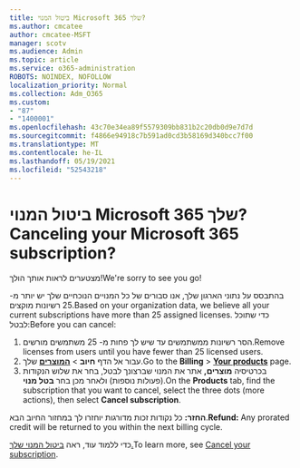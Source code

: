 ```yaml
---
title: ביטול המנוי Microsoft 365 שלך?
ms.author: cmcatee
author: cmcatee-MSFT
manager: scotv
ms.audience: Admin
ms.topic: article
ms.service: o365-administration
ROBOTS: NOINDEX, NOFOLLOW
localization_priority: Normal
ms.collection: Adm_O365
ms.custom:
- "87"
- "1400001"
ms.openlocfilehash: 43c70e34ea89f5579309bb831b2c20db0d9e7d7d
ms.sourcegitcommit: f4866e94918c7b591ad0cd3b58169d340bcc7f00
ms.translationtype: MT
ms.contentlocale: he-IL
ms.lasthandoff: 05/19/2021
ms.locfileid: "52543218"
---
```

# <a name="canceling-your-microsoft-365-subscription"></a><span data-ttu-id="111eb-102">ביטול המנוי Microsoft 365 שלך?</span><span class="sxs-lookup"><span data-stu-id="111eb-102">Canceling your Microsoft 365 subscription?</span></span>

<span data-ttu-id="111eb-103">מצטערים לראות אותך הולך!</span><span class="sxs-lookup"><span data-stu-id="111eb-103">We're sorry to see you go!</span></span>
  
<span data-ttu-id="111eb-104">בהתבסס על נתוני הארגון שלך, אנו סבורים של כל המנויים הנוכחיים שלך יש יותר מ- 25 רשיונות מוקצים.</span><span class="sxs-lookup"><span data-stu-id="111eb-104">Based on your organization data, we believe all your current subscriptions have more than 25 assigned licenses.</span></span> <span data-ttu-id="111eb-105">כדי שתוכל לבטל:</span><span class="sxs-lookup"><span data-stu-id="111eb-105">Before you can cancel:</span></span>

1. <span data-ttu-id="111eb-106">הסר רשיונות ממשתמשים עד שיש לך פחות מ- 25 משתמשים מורשים.</span><span class="sxs-lookup"><span data-stu-id="111eb-106">Remove licenses from users until you have fewer than 25 licensed users.</span></span>
2. <span data-ttu-id="111eb-107">עבור אל הדף **חיוב** \> **[המוצרים](https://go.microsoft.com/fwlink/p/?linkid=842054)** שלך.</span><span class="sxs-lookup"><span data-stu-id="111eb-107">Go to the **Billing** \> **[Your products](https://go.microsoft.com/fwlink/p/?linkid=842054)** page.</span></span>
3. <span data-ttu-id="111eb-108">בכרטיסיה **מוצרים,** אתר את המנוי שברצונך לבטל, בחר את שלוש הנקודות (פעולות נוספות) ולאחר מכן בחר **בטל מנוי**.</span><span class="sxs-lookup"><span data-stu-id="111eb-108">On the **Products** tab, find the subscription that you want to cancel, select the three dots (more actions), then select **Cancel subscription**.</span></span>

<span data-ttu-id="111eb-109">**החזר:** כל נקודות זכות מדורגות יוחזרו לך במחזור החיוב הבא.</span><span class="sxs-lookup"><span data-stu-id="111eb-109">**Refund:** Any prorated credit will be returned to you within the next billing cycle.</span></span>

<span data-ttu-id="111eb-110">כדי ללמוד עוד, ראה [ביטול המנוי שלך.](/microsoft-365/commerce/subscriptions/cancel-your-subscription)</span><span class="sxs-lookup"><span data-stu-id="111eb-110">To learn more, see [Cancel your subscription](/microsoft-365/commerce/subscriptions/cancel-your-subscription).</span></span>